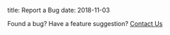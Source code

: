 title: Report a Bug
date: 2018-11-03

Found a bug? Have a feature suggestion? [Contact Us](mailto:hltsapp.mail@gmail.com)
